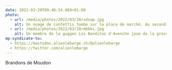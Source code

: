 ```yaml
---
date: 2022-03-20T09:40:54.869+01:00
photo:
  - url: /media/photos/2022/03/20/xdxap.jpg
    alt: Un nuage de confettis tombe sur la place de marché. Au second plan, l'Eglise St-Etienne.
  - url: /media/photos/2022/03/20/mbbki.jpg
    alt: Un membre de la guggen Los Banditos d'Avenche joue de la grosse caisse lors du cortège. Il porte un masque de squelette rouge et un déguisement noir. La foule applaudit à leur passage.
mp-syndicate-to:
  - https://mastodon.alienlebarge.ch/@alienlebarge
  - https://twitter.com/alienlebarge
---
```

Brandons de Moudon
